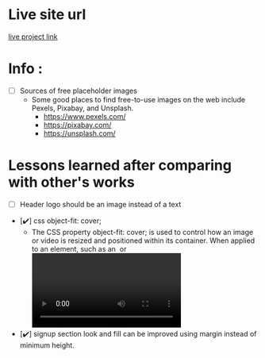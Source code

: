 # Live site url
[live project link](https://amuhammadbdimshealth.github.io/01-foundations-landing-page/)
# Info : 
- [ ] Sources of free placeholder images 
    - Some good places to find free-to-use images on the web include Pexels, Pixabay, and Unsplash.
        - https://www.pexels.com/
        - https://pixabay.com/
        - https://unsplash.com/

# Lessons learned after comparing with other's works
- [ ] Header logo should be an image instead of a text
- [✔️] css object-fit: cover;
    - The CSS property object-fit: cover; is used to control how an image or video is resized and positioned within its container. When applied to an element, such as an <img> or <video> tag, it ensures that the content (image or video) maintains its aspect ratio while covering the entire available space of the container. 
- [✔️] signup section look and fill can be improved using margin instead of minimum height.
